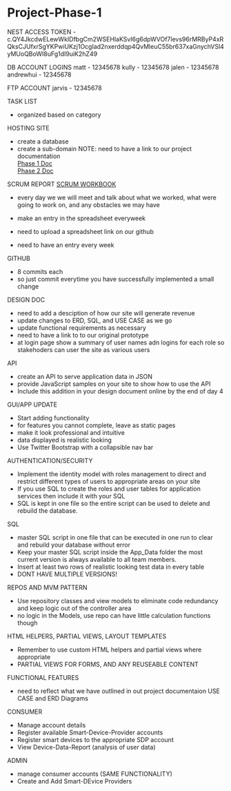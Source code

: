 # Project-Phase-1


NEST ACCESS TOKEN - c.QY4JkcdwELewWkIDfbgCm2WSEHlaKSvI6g6dpWVOf7levs96rMRByP4xRQksCJUfxrSgYKPwiUKzj1OcgIad2nxerddqp4QvMleuC55br637xaGnychVSl4yMUoQBoWI8uFg1dI9uiK2hZ49

DB ACCOUNT LOGINS
matt  - 12345678
kully - 12345678
jalen - 12345678
andrewhui - 12345678

FTP ACCOUNT
jarvis - 12345678

TASK LIST
- organized based on category

HOSTING SITE
- create a database
- create a sub-domain
NOTE: need to have a link to our project documentation <br />
<a href="https://docs.google.com/document/d/1BG0bNsRnXf0A33e9JqfzS1bX-fSvMgQm82LkPoSp6oU/edit">Phase 1 Doc</a> <br />
<a href="https://drive.google.com/file/d/0B2Rf6NjOLm0STEVMM0k5NG9rT0U/view"> Phase 2 Doc</a>


SCRUM REPORT
<a href="https://docs.google.com/spreadsheets/d/13wK3IDOIXoELkOKrfKZqpV1CEgoW1tzqH1dYrdCpG3A/edit?invite=CKTu2IsH&ts=56aa5794"> SCRUM WORKBOOK </a>
- every day we we will meet and talk about what we worked,
  what were going to work on, and any obstacles we may have
- make an entry in the spreadsheet everyweek

- need to upload a spreadsheet link on our github 
- need to have an entry every week

GITHUB
- 8 commits each
- so just commit everytime you have successfully implemented a small change

DESIGN DOC
- need to add a desciption of how our site will generate revenue
- update changes to ERD, SQL, and USE CASE as we go
- update functional requirements as necessary
- need to have a link to to our original prototype
- at login page show a summary of user names adn logins for each role
  so stakehoders can user the site as various users
  

API
- create an API to serve application data in JSON
- provide JavaScript samples on your site to show how to use the API
- Include this addition in your design document online by the end of day 4

GUI/APP UPDATE
- Start adding functionality 
- for features you cannot complete, leave as static pages
- make it look professional and intuitive
- data displayed is realistic looking 
- Use Twitter Bootstrap with a collapsible nav bar


AUTHENTICATION/SECURITY
- Implement the identity model with roles management to direct and restrict different types of users to appropriate areas on your site
- If you use SQL to create the roles and user tables for application services then include it with your SQL
- SQL is kept in one file so the entire script can be used to delete and rebuild the database. 

SQL
- master SQL script in one file that can be executed in one run to clear and rebuild your database without error
- Keep your master SQL script inside the App_Data folder the most current version is always available to all team members.
- Insert at least two rows of realistic looking test data in every table
- DONT HAVE MULTIPLE VERSIONS!

REPOS AND MVM PATTERN
- Use repository classes and view models to eliminate code redundancy and keep logic out of the controller area
- no logic in the Models, use repo
  can have little calculation functions though
  
HTML HELPERS, PARTIAL VIEWS, LAYOUT TEMPLATES
- Remember to use custom HTML helpers and partial views where appropriate
- PARTIAL VIEWS FOR FORMS, AND ANY REUSEABLE CONTENT

FUNCTIONAL FEATURES
- need to reflect what we have outlined in out project documentaion USE CASE and ERD Diagrams

CONSUMER
- Manage account details
- Register available Smart-Device-Provider accounts
- Register smart devices to the appropriate SDP account
- View Device-Data-Report (analysis of user data)

ADMIN
- manage consumer accounts (SAME FUNCTIONALITY)
- Create and Add Smart-DEvice Providers
  

